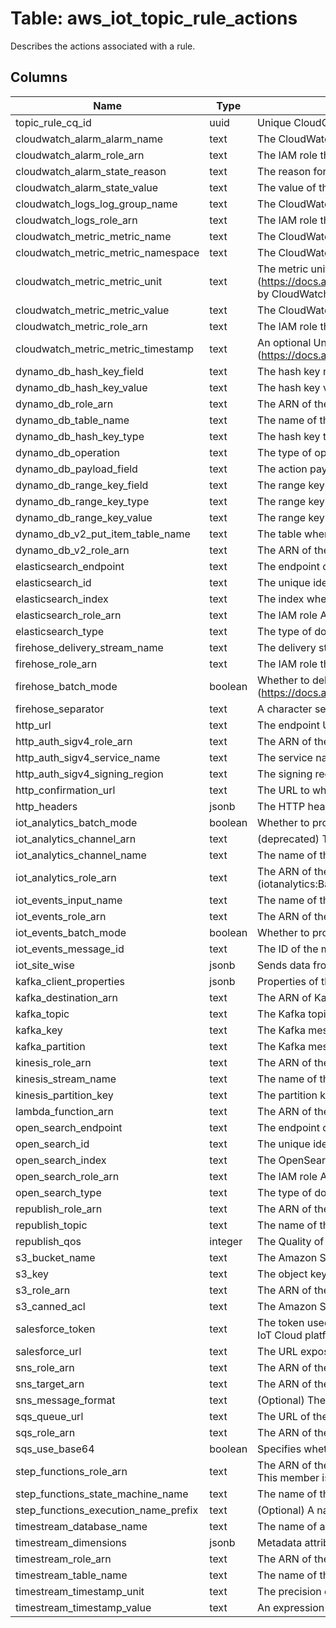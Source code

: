 
# Table: aws_iot_topic_rule_actions
Describes the actions associated with a rule.
## Columns
| Name        | Type           | Description  |
| ------------- | ------------- | -----  |
|topic_rule_cq_id|uuid|Unique CloudQuery ID of aws_iot_topic_rules table (FK)|
|cloudwatch_alarm_alarm_name|text|The CloudWatch alarm name.  This member is required.|
|cloudwatch_alarm_role_arn|text|The IAM role that allows access to the CloudWatch alarm.  This member is required.|
|cloudwatch_alarm_state_reason|text|The reason for the alarm change.  This member is required.|
|cloudwatch_alarm_state_value|text|The value of the alarm state|
|cloudwatch_logs_log_group_name|text|The CloudWatch log group to which the action sends data.  This member is required.|
|cloudwatch_logs_role_arn|text|The IAM role that allows access to the CloudWatch log.  This member is required.|
|cloudwatch_metric_metric_name|text|The CloudWatch metric name.  This member is required.|
|cloudwatch_metric_metric_namespace|text|The CloudWatch metric namespace name.  This member is required.|
|cloudwatch_metric_metric_unit|text|The metric unit (https://docs.aws.amazon.com/AmazonCloudWatch/latest/DeveloperGuide/cloudwatch_concepts.html#Unit) supported by CloudWatch.  This member is required.|
|cloudwatch_metric_metric_value|text|The CloudWatch metric value.  This member is required.|
|cloudwatch_metric_role_arn|text|The IAM role that allows access to the CloudWatch metric.  This member is required.|
|cloudwatch_metric_metric_timestamp|text|An optional Unix timestamp (https://docs.aws.amazon.com/AmazonCloudWatch/latest/DeveloperGuide/cloudwatch_concepts.html#about_timestamp).|
|dynamo_db_hash_key_field|text|The hash key name.  This member is required.|
|dynamo_db_hash_key_value|text|The hash key value.  This member is required.|
|dynamo_db_role_arn|text|The ARN of the IAM role that grants access to the DynamoDB table.  This member is required.|
|dynamo_db_table_name|text|The name of the DynamoDB table.  This member is required.|
|dynamo_db_hash_key_type|text|The hash key type|
|dynamo_db_operation|text|The type of operation to be performed|
|dynamo_db_payload_field|text|The action payload|
|dynamo_db_range_key_field|text|The range key name.|
|dynamo_db_range_key_type|text|The range key type|
|dynamo_db_range_key_value|text|The range key value.|
|dynamo_db_v2_put_item_table_name|text|The table where the message data will be written.  This member is required.|
|dynamo_db_v2_role_arn|text|The ARN of the IAM role that grants access to the DynamoDB table.  This member is required.|
|elasticsearch_endpoint|text|The endpoint of your OpenSearch domain.  This member is required.|
|elasticsearch_id|text|The unique identifier for the document you are storing.  This member is required.|
|elasticsearch_index|text|The index where you want to store your data.  This member is required.|
|elasticsearch_role_arn|text|The IAM role ARN that has access to OpenSearch.  This member is required.|
|elasticsearch_type|text|The type of document you are storing.  This member is required.|
|firehose_delivery_stream_name|text|The delivery stream name.  This member is required.|
|firehose_role_arn|text|The IAM role that grants access to the Amazon Kinesis Firehose stream.  This member is required.|
|firehose_batch_mode|boolean|Whether to deliver the Kinesis Data Firehose stream as a batch by using PutRecordBatch (https://docs.aws.amazon.com/firehose/latest/APIReference/API_PutRecordBatch.html). The default value is false|
|firehose_separator|text|A character separator that will be used to separate records written to the Firehose stream|
|http_url|text|The endpoint URL|
|http_auth_sigv4_role_arn|text|The ARN of the signing role.  This member is required.|
|http_auth_sigv4_service_name|text|The service name to use while signing with Sig V4.  This member is required.|
|http_auth_sigv4_signing_region|text|The signing region.  This member is required.|
|http_confirmation_url|text|The URL to which IoT sends a confirmation message|
|http_headers|jsonb|The HTTP headers to send with the message data.|
|iot_analytics_batch_mode|boolean|Whether to process the action as a batch|
|iot_analytics_channel_arn|text|(deprecated) The ARN of the IoT Analytics channel to which message data will be sent.|
|iot_analytics_channel_name|text|The name of the IoT Analytics channel to which message data will be sent.|
|iot_analytics_role_arn|text|The ARN of the role which has a policy that grants IoT Analytics permission to send message data via IoT Analytics (iotanalytics:BatchPutMessage).|
|iot_events_input_name|text|The name of the IoT Events input.  This member is required.|
|iot_events_role_arn|text|The ARN of the role that grants IoT permission to send an input to an IoT Events detector|
|iot_events_batch_mode|boolean|Whether to process the event actions as a batch|
|iot_events_message_id|text|The ID of the message|
|iot_site_wise|jsonb|Sends data from the MQTT message that triggered the rule to IoT SiteWise asset properties.|
|kafka_client_properties|jsonb|Properties of the Apache Kafka producer client.  This member is required.|
|kafka_destination_arn|text|The ARN of Kafka action's VPC TopicRuleDestination.  This member is required.|
|kafka_topic|text|The Kafka topic for messages to be sent to the Kafka broker.  This member is required.|
|kafka_key|text|The Kafka message key.|
|kafka_partition|text|The Kafka message partition.|
|kinesis_role_arn|text|The ARN of the IAM role that grants access to the Amazon Kinesis stream.  This member is required.|
|kinesis_stream_name|text|The name of the Amazon Kinesis stream.  This member is required.|
|kinesis_partition_key|text|The partition key.|
|lambda_function_arn|text|The ARN of the Lambda function.  This member is required.|
|open_search_endpoint|text|The endpoint of your OpenSearch domain.  This member is required.|
|open_search_id|text|The unique identifier for the document you are storing.  This member is required.|
|open_search_index|text|The OpenSearch index where you want to store your data.  This member is required.|
|open_search_role_arn|text|The IAM role ARN that has access to OpenSearch.  This member is required.|
|open_search_type|text|The type of document you are storing.  This member is required.|
|republish_role_arn|text|The ARN of the IAM role that grants access.  This member is required.|
|republish_topic|text|The name of the MQTT topic.  This member is required.|
|republish_qos|integer|The Quality of Service (QoS) level to use when republishing messages|
|s3_bucket_name|text|The Amazon S3 bucket.  This member is required.|
|s3_key|text|The object key|
|s3_role_arn|text|The ARN of the IAM role that grants access.  This member is required.|
|s3_canned_acl|text|The Amazon S3 canned ACL that controls access to the object identified by the object key|
|salesforce_token|text|The token used to authenticate access to the Salesforce IoT Cloud Input Stream. The token is available from the Salesforce IoT Cloud platform after creation of the Input Stream.  This member is required.|
|salesforce_url|text|The URL exposed by the Salesforce IoT Cloud Input Stream|
|sns_role_arn|text|The ARN of the IAM role that grants access.  This member is required.|
|sns_target_arn|text|The ARN of the SNS topic.  This member is required.|
|sns_message_format|text|(Optional) The message format of the message to publish|
|sqs_queue_url|text|The URL of the Amazon SQS queue.  This member is required.|
|sqs_role_arn|text|The ARN of the IAM role that grants access.  This member is required.|
|sqs_use_base64|boolean|Specifies whether to use Base64 encoding.|
|step_functions_role_arn|text|The ARN of the role that grants IoT permission to start execution of a state machine ("Action":"states:StartExecution").  This member is required.|
|step_functions_state_machine_name|text|The name of the Step Functions state machine whose execution will be started.  This member is required.|
|step_functions_execution_name_prefix|text|(Optional) A name will be given to the state machine execution consisting of this prefix followed by a UUID|
|timestream_database_name|text|The name of an Amazon Timestream database.  This member is required.|
|timestream_dimensions|jsonb|Metadata attributes of the time series that are written in each measure record.  This member is required.|
|timestream_role_arn|text|The ARN of the role that grants permission to write to the Amazon Timestream database table.  This member is required.|
|timestream_table_name|text|The name of the database table into which to write the measure records.  This member is required.|
|timestream_timestamp_unit|text|The precision of the timestamp value that results from the expression described in value|
|timestream_timestamp_value|text|An expression that returns a long epoch time value.  This member is required.|
